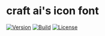 # **craft ai**'s icon font #

[![Version](https://img.shields.io/npm/v/craft-ai-icons.svg?style=flat-square)](https://npmjs.org/package/craft-ai-icons) [![Build](https://img.shields.io/travis/craft-ai/craft-ai-icons/master.svg?style=flat-square)](https://travis-ci.org/craft-ai/craft-ai-icons) [![License](https://img.shields.io/badge/license-OFL-42358A.svg?style=flat-square)](LICENSE) 
